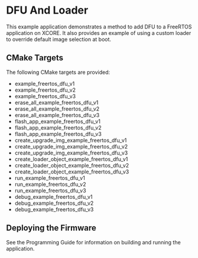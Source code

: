 # DFU And Loader

This example application demonstrates a method to add DFU to a FreeRTOS application on XCORE. It also provides an example of using a custom loader to override default image selection at boot.

## CMake Targets

The following CMake targets are provided:

- example_freertos_dfu_v1
- example_freertos_dfu_v2
- example_freertos_dfu_v3
- erase_all_example_freertos_dfu_v1
- erase_all_example_freertos_dfu_v2
- erase_all_example_freertos_dfu_v3
- flash_app_example_freertos_dfu_v1
- flash_app_example_freertos_dfu_v2
- flash_app_example_freertos_dfu_v3
- create_upgrade_img_example_freertos_dfu_v1
- create_upgrade_img_example_freertos_dfu_v2
- create_upgrade_img_example_freertos_dfu_v3
- create_loader_object_example_freertos_dfu_v1
- create_loader_object_example_freertos_dfu_v2
- create_loader_object_example_freertos_dfu_v3
- run_example_freertos_dfu_v1
- run_example_freertos_dfu_v2
- run_example_freertos_dfu_v3
- debug_example_freertos_dfu_v1
- debug_example_freertos_dfu_v2
- debug_example_freertos_dfu_v3

## Deploying the Firmware

See the Programming Guide for information on building and running the application.
